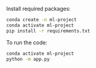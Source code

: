 Install required packages:

```bash
conda create -n ml-project
conda activate ml-project
pip install -r requirements.txt
```

To run the code:

```bash
conda activate ml-project
python -m app.py
```